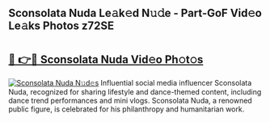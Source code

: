 ## Sconsolata Nuda Le𝚊k𝚎d N𝚞𝚍e - Part-GoF Vid𝚎o Le𝚊ks Photos z72SE

# <h2><a href="http://fbdmn7.evod.top/?m=Sconsolata+Nuda">🔗 👉🔴 Sconsolata Nuda Vid𝚎o Ph𝚘t𝚘s</a></h2>

[![Sconsolata Nuda N𝚞d𝚎s](https://i.imgur.com/8V9OHl7.gif)](http://fbdmn7.evod.top/?m=Sconsolata+Nuda)
Influential social media influencer Sconsolata Nuda, recognized for sharing lifestyle and dance-themed content, including dance trend performances and mini vlogs. Sconsolata Nuda, a renowned public figure, is celebrated for his philanthropy and humanitarian work. 
